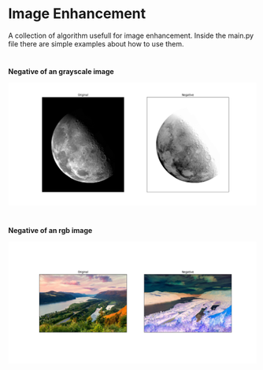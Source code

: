 # Image Enhancement
A collection of algorithm usefull for image enhancement.
Inside the main.py file there are simple examples about how to use them.

#
**Negative of an grayscale image**

![Negative of an grayscale image](https://github.com/Izio91/ImageEnhancement/blob/master/results/results_negative_moon.png)

#
**Negative of an rgb image**

![Negative of an rgb image](https://github.com/Izio91/ImageEnhancement/blob/master/results/results_negative_columbia.png)